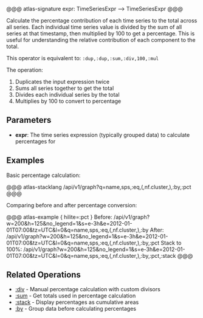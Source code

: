 @@@ atlas-signature
expr: TimeSeriesExpr
-->
TimeSeriesExpr
@@@

Calculate the percentage contribution of each time series to the total across all series.
Each individual time series value is divided by the sum of all series at that timestamp,
then multiplied by 100 to get a percentage. This is useful for understanding the relative
contribution of each component to the total.

This operator is equivalent to: `:dup,:dup,:sum,:div,100,:mul`

The operation:
1. Duplicates the input expression twice
2. Sums all series together to get the total
3. Divides each individual series by the total
4. Multiplies by 100 to convert to percentage

## Parameters

* **expr**: The time series expression (typically grouped data) to calculate percentages for

## Examples

Basic percentage calculation:

@@@ atlas-stacklang
/api/v1/graph?q=name,sps,:eq,(,nf.cluster,),:by,:pct
@@@

Comparing before and after percentage conversion:

@@@ atlas-example { hilite=:pct }
Before: /api/v1/graph?w=200&h=125&no_legend=1&s=e-3h&e=2012-01-01T07:00&tz=UTC&l=0&q=name,sps,:eq,(,nf.cluster,),:by
After: /api/v1/graph?w=200&h=125&no_legend=1&s=e-3h&e=2012-01-01T07:00&tz=UTC&l=0&q=name,sps,:eq,(,nf.cluster,),:by,:pct
Stack to 100%: /api/v1/graph?w=200&h=125&no_legend=1&s=e-3h&e=2012-01-01T07:00&tz=UTC&l=0&q=name,sps,:eq,(,nf.cluster,),:by,:pct,:stack
@@@

## Related Operations

* [:div](div.md) - Manual percentage calculation with custom divisors
* [:sum](sum.md) - Get totals used in percentage calculation
* [:stack](stack.md) - Display percentages as cumulative areas
* [:by](by.md) - Group data before calculating percentages